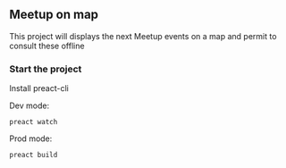 ## Meetup on map

This project will displays the next Meetup events on a map and permit to consult these offline

### Start the project

Install preact-cli

Dev mode:

```
preact watch
```

Prod mode:
```
preact build
```
